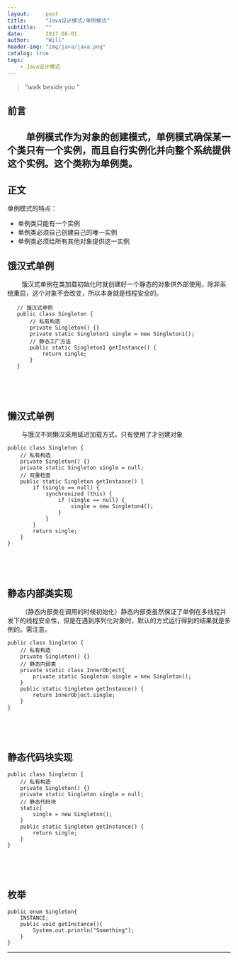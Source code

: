 ```yaml
---
layout:     post
title:      "Java设计模式/单例模式"
subtitle:   ""
date:       2017-08-01
author:     "Will"
header-img: "img/java/java.png"
catalog: true
tags:
    - Java设计模式
---
```


> “walk beside you ”


## 前言 

　　**单例模式**作为对象的创建模式，单例模式确保某一个类只有一个实例，而且自行实例化并向整个系统提供这个实例。这个类称为单例类。
　　
---

## 正文

   单例模式的特点：
*  单例类只能有一个实例
*  单例类必须自己创建自己的唯一实例
*  单例类必须给所有其他对象提供这一实例

## 饿汉式单例
　　 饿汉式单例在类加载初始化时就创建好一个静态的对象供外部使用，除非系统重启，这个对象不会改变，所以本身就是线程安全的。
```
   // 饿汉式单例
   public class Singleton {
       // 私有构造
       private Singleton() {}
       private static Singleton1 single = new Singleton1();
       // 静态工厂方法
       public static Singleton1 getInstance() {
           return single;
       }
   }
```
　　
---

## 懒汉式单例

　　 与饿汉不同懒汉采用延迟加载方式，只有使用了才创建对象

```
public class Singleton {
    // 私有构造
    private Singleton() {}
    private static Singleton single = null;
    // 双重检查
    public static Singleton getInstance() {
        if (single == null) {
            synchronized (this) {
                if (single == null) {
                    single = new Singleton4();
                }
            }
        }
        return single;
    }
}
```
　　
---

## 静态内部类实现

　　 （静态内部类在调用的时候初始化）静态内部类虽然保证了单例在多线程并发下的线程安全性，但是在遇到序列化对象时，默认的方式运行得到的结果就是多例的。需注意。

```
public class Singleton {
    // 私有构造
    private Singleton() {}
    // 静态内部类
    private static class InnerObject{
        private static Singleton single = new Singleton();
    }
    public static Singleton getInstance() {
        return InnerObject.single;
    }
}
```
　　
---

## 静态代码块实现

```
public class Singleton {
    // 私有构造
    private Singleton() {}
    private static Singleton single = null;
    // 静态代码块
    static{
        single = new Singleton();
    }
    public static Singleton getInstance() {
        return single;
    }
}
```
　　
---

## 枚举

```
public enum Singleton{
    INSTANCE;
    public void getInstance(){
        System.out.println("Something");
    }
}
```
---



